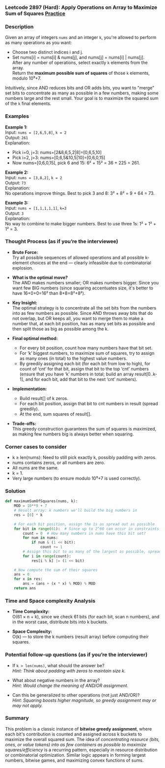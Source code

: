 ### Leetcode 2897 (Hard): Apply Operations on Array to Maximize Sum of Squares [Practice](https://leetcode.com/problems/apply-operations-on-array-to-maximize-sum-of-squares)

### Description  
Given an array of integers `nums` and an integer `k`, you're allowed to perform as many operations as you want:  
- Choose two distinct indices i and j.
- Set nums[i] = nums[i] & nums[j], and nums[j] = nums[i] | nums[j].  
After any number of operations, select exactly `k` elements from the array.  
Return the **maximum possible sum of squares** of those `k` elements, modulo 10⁹+7.

Intuitively, since AND reduces bits and OR adds bits, you want to "merge" set bits to concentrate as many as possible in a few numbers, making some numbers large and the rest small. Your goal is to maximize the squared sum of the `k` final elements.

### Examples  

**Example 1:**  
Input: `nums = [2,6,5,8]`, `k = 2`  
Output: `261`  
Explanation:  
- Pick i=0, j=3: nums=[2&8,6,5,2|8]=[0,6,5,10]
- Pick i=2, j=3: nums=[0,6,5&10,5|10]=[0,6,0,15]
- Now nums=[0,6,0,15], pick 6 and 15: 6² + 15² = 36 + 225 = 261.

**Example 2:**  
Input: `nums = [3,8,2]`, `k = 2`  
Output: `73`  
Explanation:  
No operations improve things. Best to pick 3 and 8: 3² + 8² = 9 + 64 = 73.

**Example 3:**  
Input: `nums = [1,1,1,1,1]`, `k=3`  
Output: `3`  
Explanation:  
No way to combine to make bigger numbers. Best to use three 1s: 1² + 1² + 1² = 3.

### Thought Process (as if you’re the interviewee)  

- **Brute Force:**  
  Try all possible sequences of allowed operations and all possible k-element choices at the end — clearly infeasible due to combinatorial explosion.

- **What is the optimal move?**  
  The AND makes numbers smaller; OR makes numbers bigger. Since you want few BIG numbers (since squaring accentuates size, it's better to have 16+0+0=16² than 8+8=8²+8²).
  
- **Key Insight:**  
  The optimal strategy is to concentrate all the set bits from the numbers into as few numbers as possible. Since AND throws away bits that do not overlap, but OR keeps all, you want to merge them to make a number that, at each bit position, has as many set bits as possible and then split those as big as possible among the k.

- **Final optimal method:**  
  - For every bit position, count how many numbers have that bit set.
  - For ‘k’ biggest numbers, to maximize sum of squares, try to assign as many ones (in total) to the highest value numbers.
  - By greedily assigning each bit (for each bit from low to high), for count of ‘cnt’ for that bit, assign that bit to the top ‘cnt’ numbers (ensure that you have ‘k’ numbers in total; build an array result[0..k-1], and for each bit, add that bit to the next ‘cnt’ numbers).

- **Implementation:**  
  - Build result[] of k zeros.
  - For each bit position, assign that bit to cnt numbers in result (spread greedily).
  - At the end, sum squares of result[].

- **Trade-offs:**  
  This greedy construction guarantees the sum of squares is maximized, as making few numbers big is always better when squaring.

### Corner cases to consider  
- k ≥ len(nums): Need to still pick exactly k, possibly padding with zeros.
- nums contains zeros, or all numbers are zero.
- All nums are the same.
- k = 1.
- Very large numbers (to ensure modulo 10⁹+7 is used correctly).

### Solution

```python
def maximumSumOfSquares(nums, k):
    MOD = 10**9 + 7
    # Result array: k numbers we'll build the big numbers in
    res = [0] * k
    
    # For each bit position, assign the 1s as spread out as possible
    for bit in range(61):  # Since up to 2^60 can occur in constraints
        count = 0  # How many numbers in nums have this bit set?
        for num in nums:
            if num & (1 << bit):
                count += 1
        # Assign this bit to as many of the largest as possible, spread to k
        for i in range(count):
            res[i % k] |= (1 << bit)
    
    # Now compute the sum of their squares
    ans = 0
    for x in res:
        ans = (ans + (x * x) % MOD) % MOD
    return ans
```

### Time and Space complexity Analysis  

- **Time Complexity:**  
  O(61 × n + k), since we check 61 bits (for each bit, scan n numbers), and in the worst case, distribute bits into k buckets.
  
- **Space Complexity:**  
  O(k) — to store the k numbers (result array) before computing their squares.

### Potential follow-up questions (as if you’re the interviewer)  

- If `k > len(nums)`, what should the answer be?  
  *Hint: Think about padding with zeros to maintain size k.*

- What about negative numbers in the array?  
  *Hint: Would change the meaning of AND/OR assignment.*

- Can this be generalized to other operations (not just AND/OR)?  
  *Hint: Squaring boosts higher magnitude, so greedy assignment may or may not apply.*

### Summary
This problem is a classic instance of **bitwise greedy assignment**, where each bit's contribution is counted and assigned across k buckets to maximize the overall squared sum. The idea of *concentrating resource (bits, ones, or value tokens) into as few containers as possible to maximize squares/efficiency* is a recurring pattern, especially in resource distribution or combinatorial optimization. Similar logic appears in forming largest numbers, bitwise games, and maximizing convex functions of sums.